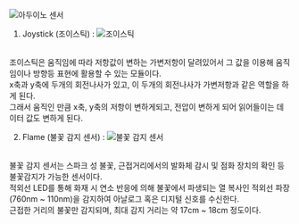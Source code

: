 ![아두이노 센서](https://user-images.githubusercontent.com/59801728/73620454-5c302b00-4675-11ea-84f9-092de9fa81ce.jpg)


1. Joystick (조이스틱)
: ![조이스틱](https://user-images.githubusercontent.com/59801728/73620992-b0d4a580-4677-11ea-90ff-edad3b861f1f.PNG)
<br>
조이스틱은 움직임에 따라 저항값이 변하는 가변저항이 달려있어서 그 값을 이용해 움직임이나 방향등 표현에 활용할 수 있는 모듈이다.<br>
x축과 y축에 두개의 회전나사가 있고, 이 두개의 회전나사가 가변저항과 같은 역할을 하게 된다.<br>
그래서 움직인 만큼 x축, y축의 저항이 변하게되고, 전압이 변하게 되어 읽어들이는 데이터 값도 변하게 된다.


2. Flame (불꽃 감지 센서)
: ![불꽃 감지 센서](https://user-images.githubusercontent.com/59801728/73621236-b41c6100-4678-11ea-894d-1a5e30974ff0.jpg)
<br> 
불꽃 감지 센서는 스파크 성 불꽃, 근접거리에서의 발화체 감시 및 점화 장치의 확인 등 불꽃감지가 가능한 센서이다.<br>
적외선 LED를 통해 화재 시 연소 반응에 의해 불꽃에서 파생되는 열 복사인 적외선 파장(760nm ~ 110nm)을 감지하여 아날로그 혹은 디지털 신호를 수신한다.<br>
근접한 거리의 불꽃만 감지되며, 최대 감지 거리는 약 17cm ~ 18cm 정도이다.
